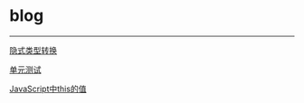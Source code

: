 # blog
**********************
[隐式类型转换](https://github.com/JavaScriptnoob1/blog/issues/1)

[单元测试](https://github.com/JavaScriptnoob1/blog/issues/2)

[JavaScript中this的值](https://github.com/JavaScriptnoob1/blog/issues/3)

